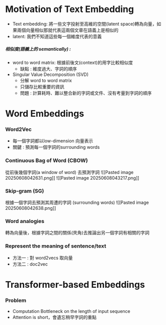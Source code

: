 # Motivation of Text Embedding
- Text embedding: 將一些文字投射至高維的空間(latent space)轉為向量，如果兩個向量相似那就代表這兩個文章在語義上是相似的
- latent: 我們不知道這些每一個維度代表的意義
##### 相似度(語義上的 semantically) :
- word to word matrix: 根據前後文(context)的用字比較相似度
	- 缺點 : 維度過大、字詞的順序
- Singular Value Decomposition (SVD)
	- 分解 word to word matrix
	- 只儲存比較重要的資訊
	- 問題 : 計算耗時、難以整合新的字詞或文件、沒有考量到字詞的順序
# Word Embeddings

### Word2Vec
- 每一個字詞都以low-dimension 向量表示
- 關鍵 : 預測每一個字詞的surrounding words
### Continuous Bag of Word (CBOW)
從前後幾個字詞(a window of word) 去預測字詞
![[Pasted image 20250608042631.png]]
![[Pasted image 20250608043217.png]]
### Skip-gram (SG)
根據一個字詞去預測其周遭的字詞 (surrounding words)
![[Pasted image 20250608042638.png]]

### Word analogies
轉為向量後，根據字詞之間的關係(夾角)去推論出另一個字詞有相關的字詞

### Represent the meaning of sentence/text
- 方法一 : 對 word2vecs 取向量
- 方法二 : doc2vec
# Transformer-based Embeddings
### Problem
- Computation Bottleneck on the length of input sequence
- Attention is short，會遺忘稍早字詞的重點
